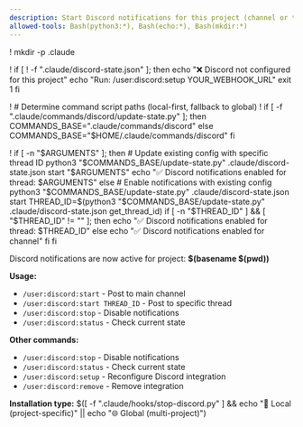 ```yaml
---
description: Start Discord notifications for this project (channel or thread)
allowed-tools: Bash(python3:*), Bash(echo:*), Bash(mkdir:*)
---
```


! mkdir -p .claude

! if [ ! -f ".claude/discord-state.json" ]; then
    echo "❌ Discord not configured for this project"
    echo "Run: /user:discord:setup YOUR_WEBHOOK_URL"
    exit 1
  fi

! # Determine command script paths (local-first, fallback to global)
! if [ -f ".claude/commands/discord/update-state.py" ]; then
    COMMANDS_BASE=".claude/commands/discord"
  else
    COMMANDS_BASE="$HOME/.claude/commands/discord"
  fi

! if [ -n "$ARGUMENTS" ]; then
    # Update existing config with specific thread ID
    python3 "$COMMANDS_BASE/update-state.py" .claude/discord-state.json start "$ARGUMENTS"
    echo "✅ Discord notifications enabled for thread: $ARGUMENTS"
  else
    # Enable notifications with existing config
    python3 "$COMMANDS_BASE/update-state.py" .claude/discord-state.json start
    THREAD_ID=$(python3 "$COMMANDS_BASE/update-state.py" .claude/discord-state.json get_thread_id)
    if [ -n "$THREAD_ID" ] && [ "$THREAD_ID" != "" ]; then
      echo "✅ Discord notifications enabled for thread: $THREAD_ID"
    else
      echo "✅ Discord notifications enabled for channel"
    fi
  fi

Discord notifications are now active for project: **$(basename $(pwd))**

**Usage:**
- `/user:discord:start` - Post to main channel
- `/user:discord:start THREAD_ID` - Post to specific thread
- `/user:discord:stop` - Disable notifications
- `/user:discord:status` - Check current state

**Other commands:**
- `/user:discord:stop` - Disable notifications
- `/user:discord:status` - Check current state
- `/user:discord:setup` - Reconfigure Discord integration
- `/user:discord:remove` - Remove integration

**Installation type:** $([ -f ".claude/hooks/stop-discord.py" ] && echo "📍 Local (project-specific)" || echo "🌐 Global (multi-project)")